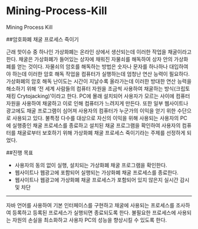 # Mining-Process-Kill
Mining Process Kill

##암호화폐 채굴 프로세스 죽이기

근래 핫이슈 중 하나인 가상화폐는 온라인 상에서 생산되는데 이러한 작업을 채굴이라고 한다. 채굴은 가상화폐가 들어있는 상자에 채워진 자물쇠를 해독하여 상자 안의 가상화폐를 얻는 것이다. 자물쇠의 암호를 해독하는 방법은 숫자나 문자를 하나하나 대입하여야 하는데 이러한 암호 해독 작업을 컴퓨터가 실행하는데 엄청난 연산 능력이 필요하다. 가상화폐의 암호 해독 난이도는 시간이 지날수록 올라가는데 이러한 방대한 연산 능력을 해소하기 위해 ‘전 세계 사람들의 컴퓨터 자원을 조금씩 사용하여 채굴하는 방식(크립토재킹 Crytojacking)’이라고 한다. PC에 몰래 설치되어 사용자가 모르는 사이에 컴퓨터 자원을 사용하여 채굴하고 이로 인해 컴퓨터가 느려지게 만든다. 또한 일부 웹사이트나 광고에도 채굴 프로그램이 심어져 사용자의 컴퓨터가 누군가의 이익을 얻기 위한 수단으로 사용되고 있다. 불특정 다수를 대상으로 자신의 이익을 위해 사용되는 사용자의 PC에 실행중인 채굴 프로세스를 종료하고 설치된 채굴 프로그램을 확인하여 사용자의 컴퓨터를 채굴로부터 보호하기 위해 가상화폐 채굴 프로세스 죽이기라는 주제를 선정하게 되었다.


##진행 목표

- 사용자의 동의 없이 실행, 설치되는 가상화폐 채굴 프로그램을 확인한다.
- 웹사이트나 웹광고에 포함되어 실행되는 가상화폐 채굴 프로세스를 종료한다.
- 웹사이트나 웹광고에 가상화폐 채굴 프로세스가 포함되어 있지 않은지 실시간 감시 및 차단

---

자바 언어를 사용하여 기본 인터페이스를 구현하고 채굴에 사용되는 프로세스를 조사하여 등록하고 등록된 프로세스가 실행되면 종료되도록 한다. 불필요한 프로세스에 사용되는 자원의 손실을 최소화하고 사용자 PC의 성능을 향상시킬 수 있도록 한다.